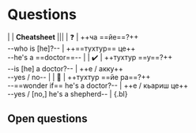 # Questions

|
| **Cheatsheet** |||
| ❓ | ++ча ==йе==?++ <br> --who is [he]?-- | ++==тухтур== це++ <br> --he's a ==doctor==-- |
| ✔️ | ++тухтур ==у==?++ <br> --is [he] a doctor?-- | ++е / акку++ <br> --yes / no-- |
| 🤔 | ++тухтур ==йе ра==?++ <br> --==wonder if== he's a doctor?-- | ++е / кьариш це++ <br> --yes / [no,] he's a shepherd-- |
{.bl}

## Open questions
